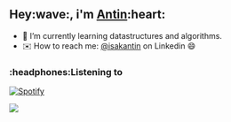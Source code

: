 <h2>Hey:wave:, i'm <a href="https://antin.me">Antin</a>:heart:</h2>

- 🌱 I’m currently learning datastructures and algorithms.
- ✉️ How to reach me: [@isakantin](isak@antin.me) on Linkedin :smile:

<h3>:headphones:Listening to</h3>


[![Spotify](https://novatorem-ant1n.vercel.app/api/spotify)](https://open.spotify.com/user/isakantin)


![](https://komarev.com/ghpvc/?username=Ant1N)


